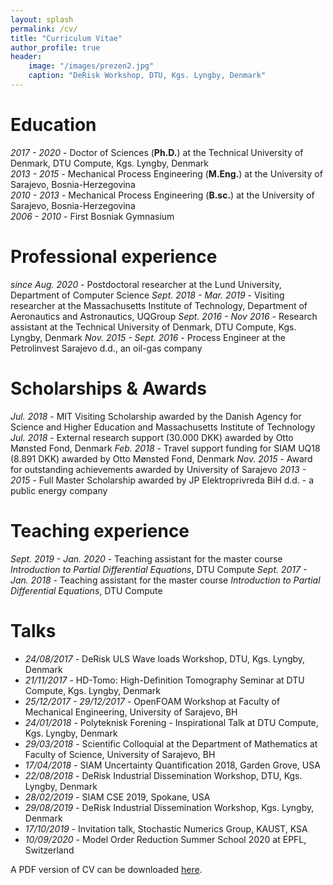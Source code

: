 ```yaml
---
layout: splash
permalink: /cv/
title: "Curriculum Vitae"
author_profile: true
header:
    image: "/images/prezen2.jpg"
    caption: "DeRisk Workshop, DTU, Kgs. Lyngby, Denmark"
---
```


# Education
*2017 - 2020* - Doctor of Sciences (**Ph.D.**) at the Technical University of Denmark, DTU Compute, Kgs. Lyngby, Denmark<br/>
*2013 - 2015* - Mechanical Process Engineering (**M.Eng.**) at the University of Sarajevo, Bosnia-Herzegovina<br/>
*2010 - 2013* - Mechanical Process Engineering (**B.sc.**) at the University of Sarajevo, Bosnia-Herzegovina<br/>
*2006 - 2010* - First Bosniak Gymnasium

# Professional experience
*since Aug. 2020* - Postdoctoral researcher at the Lund University, Department of Computer Science
*Sept. 2018 - Mar. 2019* - Visiting researcher at the Massachusetts Institute of Technology, Department of Aeronautics and Astronautics, UQGroup
*Sept. 2016 - Nov 2016* - Research assistant at the Technical University of Denmark, DTU Compute, Kgs. Lyngby, Denmark
*Nov. 2015 - Sept. 2016* - Process Engineer at the Petrolinvest Sarajevo d.d., an oil-gas company

# Scholarships & Awards
*Jul. 2018* - MIT Visiting Scholarship awarded by the Danish Agency for Science and Higher Education and Massachusetts Institute of Technology
*Jul. 2018* - External research support (30.000 DKK) awarded by Otto Mønsted Fond, Denmark
*Feb. 2018* - Travel support funding for SIAM UQ18 (8.891 DKK) awarded by Otto Mønsted Fond, Denmark
*Nov. 2015* - Award for outstanding achievements awarded by University of Sarajevo
*2013 - 2015* - Full Master Scholarship awarded by JP Elektroprivreda BiH d.d. - a public energy company

# Teaching experience
*Sept. 2019 - Jan. 2020* - Teaching assistant for the master course *Introduction to Partial Differential Equations*, DTU Compute
*Sept. 2017 - Jan. 2018* - Teaching assistant for the master course *Introduction to Partial Differential Equations*, DTU Compute

# Talks
* *24/08/2017* - DeRisk ULS Wave loads Workshop, DTU, Kgs. Lyngby, Denmark
* *21/11/2017* - HD-Tomo: High-Definition Tomography Seminar at DTU Compute, Kgs. Lyngby, Denmark
* *25/12/2017 - 29/12/2017* - OpenFOAM Workshop at Faculty of Mechanical Engineering, University of Sarajevo, BH
* *24/01/2018* - Polyteknisk Forening - Inspirational Talk at DTU Compute, Kgs. Lyngby, Denmark
* *29/03/2018* - Scientific Colloquial at the Department of Mathematics at Faculty of Science, University of Sarajevo, BH
* *17/04/2018* - SIAM Uncertainty Quantification 2018, Garden Grove, USA
* *22/08/2018* - DeRisk Industrial Dissemination Workshop, DTU, Kgs. Lyngby, Denmark
* *28/02/2019* - SIAM CSE 2019, Spokane, USA
* *29/08/2019* - DeRisk Industrial Dissemination Workshop, Kgs. Lyngby, Denmark
* *17/10/2019* - Invitation talk, Stochastic Numerics Group, KAUST, KSA
* *10/09/2020* - Model Order Reduction Summer School 2020 at EPFL, Switzerland


 <i class="fas fa-file-pdf"></i> A PDF version of CV can be downloaded [here](https://www.dropbox.com/s/gdhjz94zsuts3rk/CV_Kenan_Sehic.pdf?dl=0).